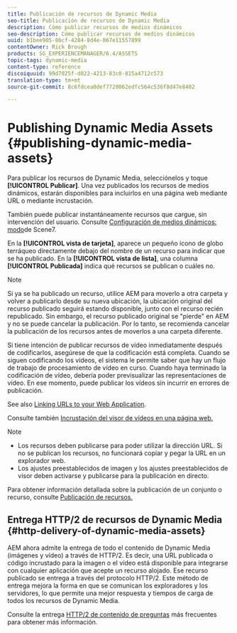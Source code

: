 ```yaml
---
title: Publicación de recursos de Dynamic Media
seo-title: Publicación de recursos de Dynamic Media
description: Cómo publicar recursos de medios dinámicos
seo-description: Cómo publicar recursos de medios dinámicos
uuid: b1bee905-86cf-4284-8d4e-067e11557899
contentOwner: Rick Brough
products: SG_EXPERIENCEMANAGER/6.4/ASSETS
topic-tags: dynamic-media
content-type: reference
discoiquuid: 99d7025f-d022-4213-83c0-815a4712c573
translation-type: tm+mt
source-git-commit: 8c6fdcea0def7720062edfc564c536f8d47e8402

---
```



# Publishing Dynamic Media Assets {#publishing-dynamic-media-assets}

Para publicar los recursos de Dynamic Media, selecciónelos y toque **[!UICONTROL Publicar]**. Una vez publicados los recursos de medios dinámicos, estarán disponibles para incluirlos en una página web mediante URL o mediante incrustación.

También puede publicar instantáneamente recursos que cargue, sin intervención del usuario. Consulte [Configuración de medios dinámicos: modo](config-dms7.md)de Scene7.

En la **[!UICONTROL vista de tarjeta]**, aparece un pequeño icono de globo terráqueo directamente debajo del nombre de un recurso para indicar que se ha publicado. En la **[!UICONTROL vista de lista]**, una columna **[!UICONTROL Publicada]** indica qué recursos se publican o cuáles no.

>[!NOTE]
>
>Si ya se ha publicado un recurso, utilice AEM para moverlo a otra carpeta y volver a publicarlo desde su nueva ubicación, la ubicación original del recurso publicado seguirá estando disponible, junto con el recurso recién republicado. Sin embargo, el recurso publicado original se &quot;pierde&quot; en AEM y no se puede cancelar la publicación. Por lo tanto, se recomienda cancelar la publicación de los recursos antes de moverlos a una carpeta diferente.

Si tiene intención de publicar recursos de vídeo inmediatamente después de codificarlos, asegúrese de que la codificación está completa. Cuando se siguen codificando los vídeos, el sistema le permite saber que hay un flujo de trabajo de procesamiento de vídeo en curso. Cuando haya terminado la codificación de vídeo, debería poder previsualizar las representaciones de vídeo. En ese momento, puede publicar los vídeos sin incurrir en errores de publicación.

See also [Linking URLs to your Web Application](linking-urls-to-yourwebapplication.md).

Consulte también [Incrustación del visor de vídeos en una página web.](embed-code.md)

>[!NOTE]
>
>* Los recursos deben publicarse para poder utilizar la dirección URL. Si no se publican los recursos, no funcionará copiar y pegar la URL en un explorador web.
>* Los ajustes preestablecidos de imagen y los ajustes preestablecidos de visor deben activarse y publicarse para la publicación en directo.
>



Para obtener información detallada sobre la publicación de un conjunto o recurso, consulte [Publicación de recursos.](managing-assets-touch-ui.md)

## Entrega HTTP/2 de recursos de Dynamic Media {#http-delivery-of-dynamic-media-assets}

AEM ahora admite la entrega de todo el contenido de Dynamic Media (imágenes y vídeo) a través de HTTP/2. Es decir, una URL publicada o código incrustado para la imagen o el vídeo está disponible para integrarse con cualquier aplicación que acepte un recurso alojado. Ese recurso publicado se entrega a través del protocolo HTTP/2. Este método de entrega mejora la forma en que se comunican los exploradores y los servidores, lo que permite una mejor respuesta y tiempos de carga de todos los recursos de Dynamic Media.

Consulte la entrega [HTTP/2 de contenido de preguntas](/help/sites-administering/scene7-http2faq.md) más frecuentes para obtener más información.
